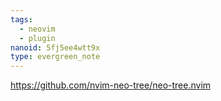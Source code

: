 ```yaml
---
tags:
  - neovim
  - plugin
nanoid: 5fj5ee4wtt9x
type: evergreen_note
---
```

https://github.com/nvim-neo-tree/neo-tree.nvim
